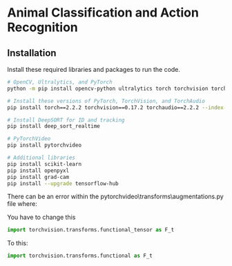 # Animal Classification and Action Recognition

## Installation

Install these required libraries and packages to run the code.

```bash
# OpenCV, Ultralytics, and PyTorch
python -m pip install opencv-python ultralytics torch torchvision torchaudio

# Install these versions of PyTorch, TorchVision, and TorchAudio
pip install torch==2.2.2 torchvision==0.17.2 torchaudio==2.2.2 --index-url https://download.pytorch.org/whl/cu118

# Install DeepSORT for ID and tracking
pip install deep_sort_realtime

# PyTorchVideo 
pip install pytorchvideo

# Additional libraries
pip install scikit-learn
pip install openpyxl
pip install grad-cam
pip install --upgrade tensorflow-hub
```

There can be an error within the pytorchvideo\transforms\augmentations.py file where:

You have to change this
```python
import torchvision.transforms.functional_tensor as F_t
```
To this:
```python
import torchvision.transforms.functional as F_t
```


